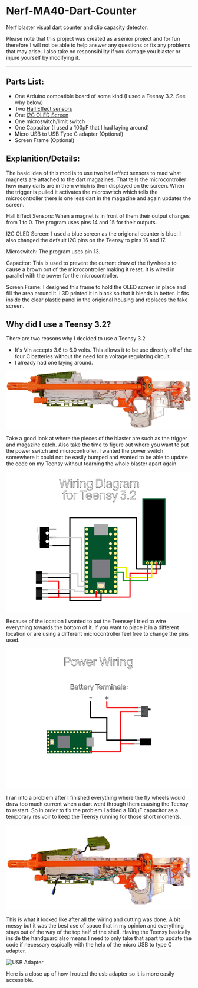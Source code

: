 # Nerf-MA40-Dart-Counter
Nerf blaster visual dart counter and clip capacity detector.

Please note that this project was created as a senior project and for fun therefore I will not be able to help answer any questions or fix any problems that may arise. I also take no responsibility if you damage you blaster or injure yourself by modifying it.

---

## Parts List:
  - One Arduino compatible board of some kind (I used a Teensy 3.2. See why below)
  - Two [Hall Effect sensors](https://www.amazon.com/gp/product/B07QS6PN3B/ref=ppx_yo_dt_b_asin_title_o05_s00?ie=UTF8&psc=1)
  - One [I2C OLED Screen](https://www.amazon.com/gp/product/B0761LV1SD/ref=ppx_yo_dt_b_asin_title_o05_s01?ie=UTF8&psc=1)
  - One microswitch/limit switch
  - One Capacitor (I used a 100µF that I had laying around)
  - Micro USB to USB Type C adapter (Optional)
  - Screen Frame (Optional)

## Explanition/Details:
<p>The basic idea of this mod is to use two hall effect sensors to read what magnets are attached to the dart magazines. That tells the microcontroller how many darts are in them which is then displayed on the screen. When the trigger is pulled it activates the microswitch which tells the microcontroller there is one less dart in the magazine and again updates the screen.</p>

Hall Effect Sensors: When a magnet is in front of them their output changes from 1 to 0. The program uses pins 14 and 15 for their outputs.

I2C OLED Screen: I used a blue screen as the origional counter is blue. I also changed the default I2C pins on the Teensy to pins 16 and 17.

Microswitch: The program uses pin 13.

Capacitor: This is used to prevent the current draw of the flywheels to cause a brown out of the microcontroller making it reset. It is wired in parallel with the power for the microcontroller.

Screen Frame: I designed this frame to hold the OLED screen in place and fill the area around it. I 3D printed it in black so that it blends in better. It fits inside the clear plastic panel in the origional housing and replaces the fake screen.


## Why did I use a Teensy 3.2?
There are two reasons why I decided to use a Teensy 3.2
  - It's Vin accepts 3.6 to 6.0 volts. This allows it to be use directly off of the four C batteries without the need for a voltage regulating circuit.
  - I already had one laying around.

  ![Blaster Internals Before](/Media/Blaster_Internals_(Before).png)
  <p>Take a good look at where the pieces of the blaster are such as the trigger and magazine catch. Also take the time to figure out where you want to put the power switch and microcontroller. I wanted the power switch somewhere it could not be easily bumped and wanted to be able to update the code on my Teensy without tearning the whole blaster apart again.</p>

  ![Teensy 3.2 Wiring Diagram](/Media/Component_Wiring_Diagram.png)
  <p>Because of the location I wanted to put the Teensey I tried to wire everything towards the bottom of it. If you want to place it in a different location or are using a different microcontroller feel free to change the pins used.</p>

  ![Power Wiring Diagram](/Media/Power_Wiring_Diagram.png)
  <p>I ran into a problem after I finished everything where the fly wheels would draw too much current when a dart went through them causing the Teensy to restart. So in order to fix the problem I added a 100µF capacitor as a temporary resivoir to keep the Teensy running for those short moments.</p>

  ![Blaster Internals After](/Media/Blaster_Internals_(After).png)
  <p>This is what it looked like after all the wiring and cutting was done. A bit messy but it was the best use of space that in my opinion and everything stays out of the way of the top half of the shell. Having the Teensy basically inside the handguard also means I need to only take that apart to update the code if necessary espically with the help of the micro USB to type C adapter.</p>

  ![USB Adapter](/Media/USB_Adapter.png)
  <p>Here is a close up of how I routed the usb adapter so it is more easily accessible.</p>